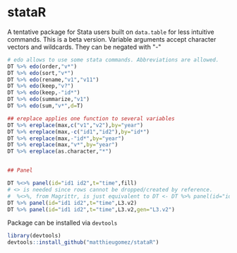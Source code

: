 stataR
======

A tentative package for Stata users built on `data.table`
for less intuitive commands. This is a beta version. Variable arguments accept character vectors and wildcards. They can be negated with "-"

````R
# edo allows to use some stata commands. Abbreviations are allowed.
DT %>% edo(order,"v*")
DT %>% edo(sort,"v*")
DT %>% edo(rename,"v1","v11")
DT %>% edo(keep,"v?")
DT %>% edo(keep,-"id*")
DT %>% edo(summarize,"v1")
DT %>% edo(sum,"v*",d=T)

## ereplace applies one function to several variables
DT %>% ereplace(max,c("v1","v2"),by="year")
DT %>% ereplace(max,-c("id1","id2"),by="id*")
DT %>% ereplace(max,-"id*",by="year")
DT %>% ereplace(max,"v*",by="year")
DT %>% ereplace(as.character,"*")


## Panel

DT %<>% panel(id="id1 id2",t="time",fill)
# <> is needed since rows cannot be dropped/created by reference. 
#  %<>%, from Magrittr, is just equivalent to DT <- DT %>% panel(id="id1 id2",t="time",fill)
DT %>% panel(id="id1 id2",t="time",L3.v2)
DT %>% panel(id="id1 id2",t="time",L3.v2,gen="L3.v2")
````



Package can be installed via `devtools`

````R
library(devtools)
devtools::install_github("matthieugomez/stataR")
````
